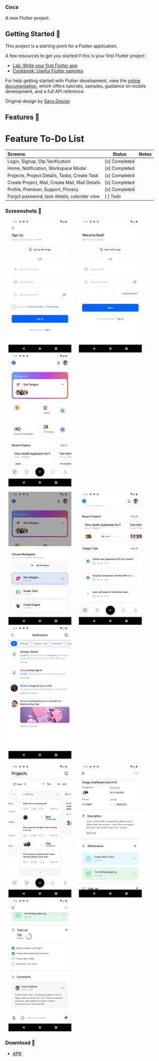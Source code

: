 ### Coca

A new Flutter project.

## Getting Started 🚀

This project is a starting point for a Flutter application.

A few resources to get you started if this is your first Flutter project:

- [Lab: Write your first Flutter app](https://docs.flutter.dev/get-started/codelab)
- [Cookbook: Useful Flutter samples](https://docs.flutter.dev/cookbook)

For help getting started with Flutter development, view the
[online documentation](https://docs.flutter.dev/), which offers tutorials,
samples, guidance on mobile development, and a full API reference.

Original design by [Sans Design](https://ui8.net/sans-design/products/coca-project-management-app)

## Features 🎨 

# Feature To-Do List

| Screens                                         | Status        | Notes |
|:------------------------------------------------|---------------|-------|
| Login, Signup, Otp Verification                 | [x] Completed |       |
| Home, Notification, Workspace Modal             | [x] Completed |       |
| Projects, Project Details, Tasks, Create Task   | [x] Completed |       |
| Create Project, Mail, Create Mail, Mail Details | [x] Completed |       |
| Profile, Premium, Support, Privacy              | [x] Completed |       |
| Forgot password, task details, calendar view    | [ ] Todo      |       |


### Screenshots 🌈

<p>
    <img src="/preview/flutter_01.png" width="200px" style="margin-left: 10px; margin-right: 10px;" alt=""/>
    <img src="/preview/flutter_02.png" width="200px" style="margin-left: 10px; margin-right: 10px;" alt=""/>
    <img src="/preview/flutter_05.png" width="200px" style="margin-left: 10px; margin-right: 10px;" alt=""/>
</p>
<p>
    <img src="/preview/flutter_06.png" width="200px" style="margin-left: 10px; margin-right: 10px;" alt=""/>
    <img src="/preview/flutter_07.png" width="200px" style="margin-left: 10px; margin-right: 10px;" alt=""/>
    <img src="/preview/flutter_08.png" width="200px" style="margin-left: 10px; margin-right: 10px;" alt=""/>
</p>

<p>
    <img src="/preview/flutter_09.png" width="200px" style="margin-left: 10px; margin-right: 10px;" alt=""/>
    <img src="/preview/flutter_10.png" width="200px" style="margin-left: 10px; margin-right: 10px;" alt=""/>
    <img src="/preview/flutter_11.png" width="200px" style="margin-left: 10px; margin-right: 10px;" alt=""/>
</p>

### Download 📱

- [APK](https://github.com/)
